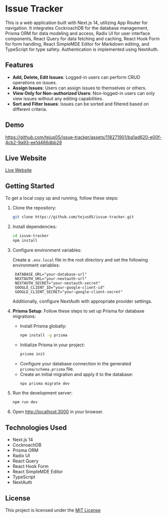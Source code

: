 # Issue Tracker

This is a web application built with Next.js 14, utilizing App Router for navigation. It integrates CockroachDB for the database management, Prisma ORM for data modeling and access, Radix UI for user interface components, React Query for data fetching and caching, React Hook Form for form handling, React SimpleMDE Editor for Markdown editing, and TypeScript for type safety. Authentication is implemented using NextAuth.

## Features

- **Add, Delete, Edit Issues**: Logged-in users can perform CRUD operations on issues.
- **Assign Issues**: Users can assign issues to themselves or others.
- **View Only for Non-authorized Users**: Non-logged-in users can only view issues without any editing capabilities.
- **Sort and Filter Issues**: Issues can be sorted and filtered based on different criteria.

## Demo



https://github.com/tejus05/issue-tracker/assets/118271901/ba1ad620-e00f-4cb2-9a93-ee1d466dbb29



## Live Website

[Live Website](https://issue-tracker-puce.vercel.app)

## Getting Started

To get a local copy up and running, follow these steps:

1. Clone the repository:

   ```bash
   git clone https://github.com/tejus05/issue-tracker.git
   ```

2. Install dependencies:

   ```bash
   cd issue-tracker
   npm install
   ```

3. Configure environment variables:

   Create a `.env.local` file in the root directory and set the following environment variables:

   ```plaintext
    DATABASE_URL="your-database-url"
    NEXTAUTH_URL="your-nextauth-url"
    NEXTAUTH_SECRET="your-nextauth-secret"
    GOOGLE_CLIENT_ID="your-google-client-id"
    GOOGLE_CLIENT_SECRET="your-google-client-secret"
   ```

   Additionally, configure NextAuth with appropriate provider settings.

4. **Prisma Setup**: Follow these steps to set up Prisma for database migrations:
   - Install Prisma globally:
     ```bash
     npm install -g prisma
     ```
   - Initialize Prisma in your project:
     ```bash
     prisma init
     ```
   - Configure your database connection in the generated `prisma/schema.prisma` file.
   - Create an initial migration and apply it to the database:
     ```bash
     npx prisma migrate dev
     ```
5. Run the development server:

   ```bash
   npm run dev
   ```

6. Open [http://localhost:3000](http://localhost:3000) in your browser.

## Technologies Used

- Next.js 14
- CockroachDB
- Prisma ORM
- Radix UI
- React Query
- React Hook Form
- React SimpleMDE Editor
- TypeScript
- NextAuth

## License

This project is licensed under the [MIT License](https://choosealicense.com/licenses/mit)
